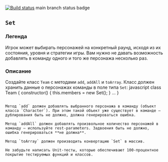 [![Build status](https://ci.appveyor.com/api/projects/status/xpe09niafpym3ffg?svg=true)](https://ci.appveyor.com/project/DedMaier/ajs-homeworks-set-acck9)
main branch status badge

## `Set`

### Легенда

Игрок может выбирать персонажей на конкретный раунд, исходя из их состояния, уровня и стратегии игры. Вам нужно не давать возможность добавлять в команду одного и того же персонажа несколько раз.

### Описание

Создайте класс `Team` с методами `add`, `addAll` и `toArray`. Класс должен хранить данные о персонажах команды в поле типа `Set`: javascript
class Team {
    constructor() {
        this.members = new Set();
    }
    ...
}
```

Метод `add` должен добавлять выбранного персонажа в команду (объект класса `Character`). При этом такой объект уже существует в команде — дублирования быть не должно, должна генерироваться ошибка.

Метод `addAll` должен добавлять произвольное количество персонажей в команду — используйте rest-parameters. Задвоения быть не должно, ошибка генерироваться **не должна**.

Метод `toArray` должен производить конвертацию `Set` в массив.

Не забудьте написать Unit-тесты, которые обеспечивают 100-процентное покрытие тестируемых функций и классов.
